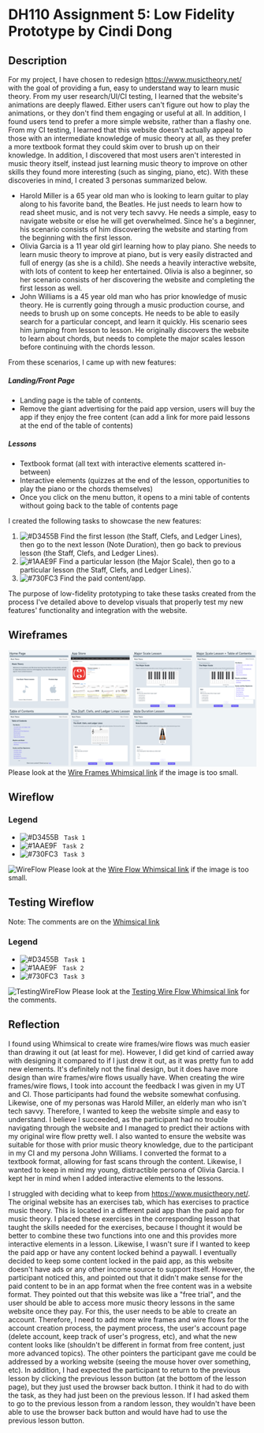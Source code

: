 # DH110 Assignment 5: Low Fidelity Prototype by Cindi Dong
## Description
For my project, I have chosen to redesign https://www.musictheory.net/ with the goal of providing a fun, easy to understand way to learn music theory. From my user research/UI/CI testing, I learned that the website's animations are deeply flawed. Either users can't figure out how to play the animations, or they don't find them engaging or useful at all. In addition, I found users tend to prefer a more simple website, rather than a flashy one. From my CI testing, I learned that this website doesn't actually appeal to those with an intermediate knowledge of music theory at all, as they prefer a more textbook format they could skim over to brush up on their knowledge. In addition, I discovered that most users aren't interested in music theory itself, instead just learning music theory to improve on other skills they found more interesting (such as singing, piano, etc). With these discoveries in mind, I created 3 personas summarized below.
- Harold Miller is a 65 year old man who is looking to learn guitar to play along to his favorite band, the Beatles. He just needs to learn how to read sheet music, and is not very tech savvy. He needs a simple, easy to navigate website or else he will get overwhelmed. Since he's a beginner, his scenario consists of him discovering the website and starting from the beginning with the first lesson.
- Olivia Garcia is a 11 year old girl learning how to play piano. She needs to learn music theory to improve at piano, but is very easily distracted and full of energy (as she is a child). She needs a heavily interactive website, with lots of content to keep her entertained. Olivia is also a beginner, so her scenario consists of her discovering the website and completing the first lesson as well.
- John Williams is a 45 year old man who has prior knowledge of music theory. He is currently going through a music production course, and needs to brush up on some concepts. He needs to be able to easily search for a particular concept, and learn it quickly. His scenario sees him jumping from lesson to lesson. He originally discovers the website to learn about chords, but needs to complete the major scales lesson before continuing with the chords lesson.

From these scenarios, I came up with new features:
##### Landing/Front Page
- Landing page is the table of contents.
- Remove the giant advertising for the paid app version, users will buy the app if they enjoy the free content (can add a link for more paid lessons at the end of the table of contents)
##### Lessons
- Textbook format (all text with interactive elements scattered in-between)
- Interactive elements (quizzes at the end of the lesson, opportunities to play the piano or the chords themselves)
- Once you click on the menu button, it opens to a mini table of contents without going back to the table of contents page

I created the following tasks to showcase the new features:
1. ![#D3455B](https://via.placeholder.com/15/D3455B/000000?text=+) Find the first lesson (the Staff, Clefs, and Ledger Lines), then go to the next lesson (Note Duration), then go back to previous lesson (the Staff, Clefs, and Ledger Lines).
2. ![#1AAE9F](https://via.placeholder.com/15/1AAE9F/000000?text=+) Find a particular lesson (the Major Scale), then go to a particular lesson (the Staff, Clefs, and Ledger Lines).`
3. ![#730FC3](https://via.placeholder.com/15/730FC3/000000?text=+) Find the paid content/app.

The purpose of low-fidelity prototyping to take these tasks created from the process I've detailed above to develop visuals that properly test my new features' functionality and integration with the website.

## Wireframes
![WireFrames](./WireFrames.png)
Please look at the [Wire Frames Whimsical link](https://whimsical.com/dh-110-wire-frames-8pFewvTjrHqtBBqxMr3MmS) if the image is too small.

## Wireflow
### Legend
- ![#D3455B](https://via.placeholder.com/15/D3455B/000000?text=+) ` Task 1`
- ![#1AAE9F](https://via.placeholder.com/15/1AAE9F/000000?text=+) ` Task 2`
- ![#730FC3](https://via.placeholder.com/15/730FC3/000000?text=+) ` Task 3`

![WireFlow](./WireFlow.png)
Please look at the [Wire Flow Whimsical link](https://whimsical.com/dh-110-wire-flow-F4QTy2sbHNRrqpZ4Xx7VRN) if the image is too small.

## Testing Wireflow
Note: The comments are on the [Whimsical link](https://whimsical.com/dh-110-testing-wire-flow-RNMQqsmtNKkvVCLBL4emfZ)
### Legend
- ![#D3455B](https://via.placeholder.com/15/D3455B/000000?text=+) ` Task 1`
- ![#1AAE9F](https://via.placeholder.com/15/1AAE9F/000000?text=+) ` Task 2`
- ![#730FC3](https://via.placeholder.com/15/730FC3/000000?text=+) ` Task 3`

![TestingWireFlow](./TestingWireFlow.png)
Please look at the [Testing Wire Flow Whimsical link](https://whimsical.com/dh-110-testing-wire-flow-RNMQqsmtNKkvVCLBL4emfZ) for the comments.

## Reflection
I found using Whimsical to create wire frames/wire flows was much easier than drawing it out (at least for me). However, I did get kind of carried away with designing it compared to if I just drew it out, as it was pretty fun to add new elements. It's definitely not the final design, but it does have more design than wire frames/wire flows usually have. When creating the wire frames/wire flows, I took into account the feedback I was given in my UT and CI. Those participants had found the website somewhat confusing. Likewise, one of my personas was Harold Miller, an elderly man who isn't tech savvy. Therefore, I wanted to keep the website simple and easy to understand. I believe I succeeded, as the participant had no trouble navigating through the website and I managed to predict their actions with my original wire flow pretty well. I also wanted to ensure the website was suitable for those with prior music theory knowledge, due to the participant in my CI and my persona John Williams. I converted the format to a textbook format, allowing for fast scans through the content. Likewise, I wanted to keep in mind my young, distractible persona of Olivia Garcia. I kept her in mind when I added interactive elements to the lessons.

I struggled with deciding what to keep from https://www.musictheory.net/. The original website has an exercises tab, which has exercises to practice music theory. This is located in a different paid app than the paid app for music theory. I placed these exercises in the corresponding lesson that taught the skills needed for the exercises, because I thought it would be better to combine these two functions into one and this provides more interactive elements in a lesson. Likewise, I wasn't sure if I wanted to keep the paid app or have any content locked behind a paywall. I eventually decided to keep some content locked in the paid app, as this website doesn't have ads or any other income source to support itself. However, the participant noticed this, and pointed out that it didn't make sense for the paid content to be in an app format when the free content was in a website format. They pointed out that this website was like a "free trial", and the user should be able to access more music theory lessons in the same website once they pay. For this, the user needs to be able to create an account. Therefore, I need to add more wire frames and wire flows for the account creation process, the payment process, the user's account page (delete account, keep track of user's progress, etc), and what the new content looks like (shouldn't be different in format from free content, just more advanced topics). The other pointers the participant gave me could be addressed by a working website (seeing the mouse hover over something, etc). In addition, I had expected the participant to return to the previous lesson by clicking the previous lesson button (at the bottom of the lesson page), but they just used the browser back button. I think it had to do with the task, as they had just been on the previous lesson. If I had asked them to go to the previous lesson from a random lesson, they wouldn't have been able to use the browser back button and would have had to use the previous lesson button.
